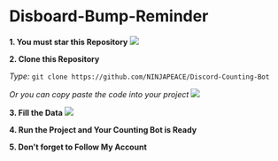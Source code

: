 # Disboard-Bump-Reminder

**1. You must star this Repository**
![](https://cdn.discordapp.com/attachments/778562438203047947/844868623537274940/Star_This_Repository.png)



**2. Clone this Repository**

_Type:_ `git clone https://github.com/NINJAPEACE/Discord-Counting-Bot` 

_Or you can copy paste the code into your project_
![](https://cdn.discordapp.com/attachments/778562438203047947/844872224719503360/Clone_This_Repository.png)

**3. Fill the Data**
![](https://cdn.discordapp.com/attachments/778562438203047947/844875406652735488/Fill_the_data.png)

**4. Run the Project and Your Counting Bot is Ready**

**5. Don't forget to Follow My Account**
